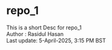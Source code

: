 # repo_1
This is a short Desc for repo_1
<br>
Author : Rasidul Hasan
<br>
Last update: 5-April-2025, 3:15 PM BST